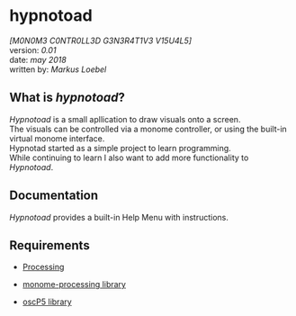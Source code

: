 # hypnotoad
_[M0N0M3 C0NTR0LL3D G3N3R4T1V3 V15U4L5]_  
version: _0.01_  
date: _may 2018_  
written by: _Markus Loebel_  

## What is _hypnotoad_?  
_Hypnotoad_ is a small apllication to draw visuals onto a screen.  
The visuals can be controlled via a monome controller,
or using the built-in virtual monome interface.  
Hypnotad started as a simple project to learn programming.  
While continuing to learn I also want to add more functionality to _Hypnotoad_.

## Documentation  
_Hypnotoad_ provides a built-in Help Menu with instructions.

## Requirements  
* [Processing](https://processing.org/)

* [monome-processing library](https://github.com/monome/monome-processing/releases/latest)

* [oscP5 library](www.sojamo.de/libraries/oscp5)
